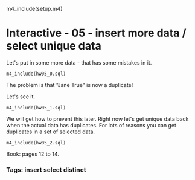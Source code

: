 m4_include(setup.m4)

# Interactive - 05 - insert more data / select unique data

Let's put in some more data - that has some mistakes in it.


```
m4_include(hw05_0.sql)

```

The problem is that "Jane True" is now a duplicate!

Let's see it.

```
m4_include(hw05_1.sql)
```

We will get how to prevent this later.
Right now let's get unique data back when the
actual data has duplicates.   For lots of reasons you 
can get duplicates in a set of selected data.

```
m4_include(hw05_2.sql)
```

Book: pages 12 to 14.

### Tags: insert select distinct
